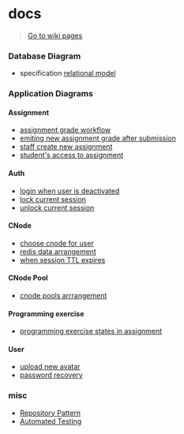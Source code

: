 # docs

> [Go to wiki pages](https://github.com/codemeistre/docs/wiki)

### Database Diagram

- specification [relational model](./private-diagrams/database_spec.relational-model.html)

### Application Diagrams

#### Assignment

- [assignment grade workflow](./drawio-diagrams/assignment/assignment_grade_workflow.svg)
- [emiting new assignment grade after submission](./drawio-diagrams/assignment/new_assignment_grade_after_submission.svg)
- [staff create new assignment](./mermaid-diagrams/assignment/staff_create_assignment.svg)
- [student's access to assignment](./mermaid-diagrams/assignment/student_access_to_assignment.svg)

#### Auth

- [login when user is deactivated](./mermaid-diagrams/auth/login_when_user_is_deactivated.svg)
- [lock current session](./mermaid-diagrams/auth/lock_session.svg)
- [unlock current session](./mermaid-diagrams/auth/unlock_session.svg)

#### CNode

- [choose cnode for user](./drawio-diagrams/cnode/choose-cnode-for-user.svg)
- [redis data arrangement](./drawio-diagrams/cnode/redis-data-arrangement.svg)
- [when session TTL expires](./drawio-diagrams/cnode/when-session-TTL-expires.svg)

#### CNode Pool

- [cnode pools arrrangement](./drawio-diagrams/cnode-pool/cnode-pools-arrangement.svg)

#### Programming exercise

- [programming exercise states in assignment](./mermaid-diagrams/programming-exercise/programming_exercise_states_in_assignment.svg)

#### User

- [upload new avatar](./drawio-diagrams/user/upload_new_avatar.svg)
- [password recovery](./mermaid-diagrams/user/password_recovery.svg)

### misc

- [Repository Pattern](./misc/repository-pattern-overview.png)
- [Automated Testing](./misc/automated-testing-overview.png)
